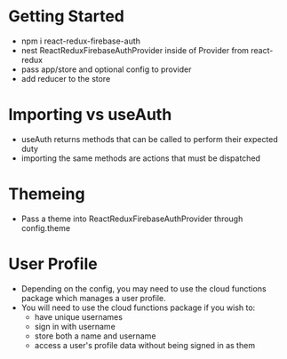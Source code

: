 # Getting Started

- npm i react-redux-firebase-auth
- nest ReactReduxFirebaseAuthProvider inside of Provider from react-redux
- pass app/store and optional config to provider
- add reducer to the store

# Importing vs useAuth

- useAuth returns methods that can be called to perform their expected duty
- importing the same methods are actions that must be dispatched

# Themeing

- Pass a theme into ReactReduxFirebaseAuthProvider through config.theme

# User Profile

- Depending on the config, you may need to use the cloud functions package which manages a user profile.
- You will need to use the cloud functions package if you wish to:
  - have unique usernames
  - sign in with username
  - store both a name and username
  - access a user's profile data without being signed in as them
